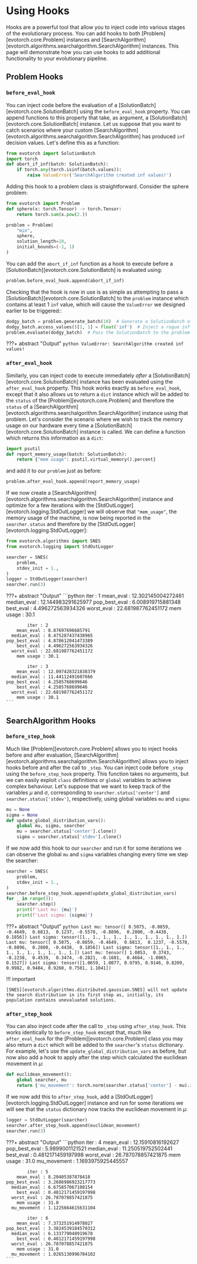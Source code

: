 # Using Hooks

Hooks are a powerful tool that allow you to inject code into various stages of the evolutionary process. You can add hooks to both [Problem][evotorch.core.Problem] instances and [SearchAlgorithm][evotorch.algorithms.searchalgorithm.SearchAlgorithm] instances. This page will demonstrate how you can use hooks to add additional functionality to your evolutionary pipeline.

## Problem Hooks

### `before_eval_hook`

You can inject code before the evaluation of a [SolutionBatch][evotorch.core.SolutionBatch] using the `before_eval_hook` property. You can append functions to this property that take, as argument, a [SolutionBatch][evotorch.core.SolutionBatch] instance. Let us suppose that you want to catch scenarios where your custom [SearchAlgorithm][evotorch.algorithms.searchalgorithm.SearchAlgorithm] has produced `inf` decision values. Let's define this as a function:

```python
from evotorch import SolutionBatch
import torch
def abort_if_inf(batch: SolutionBatch):
    if torch.any(torch.isinf(batch.values)):
        raise ValueError('SearchAlgorithm created inf values!')
```

Adding this hook to a problem class is straightforward. Consider the sphere problem:

```python
from evotorch import Problem
def sphere(x: torch.Tensor) -> torch.Tensor:
    return torch.sum(x.pow(2.))

problem = Problem(
    "min",
    sphere,
    solution_length=10,
    initial_bounds=(-1, 1)
)
```

You can add the `abort_if_inf` function as a hook to execute before a [SolutionBatch][evotorch.core.SolutionBatch] is evaluated using:

```python
problem.before_eval_hook.append(abort_if_inf)
```

Checking that the hook is now in use is as simple as attempting to pass a [SolutionBatch][evotorch.core.SolutionBatch] to the `problem` instance which contains at least 1 `inf` value, which will cause the `ValueError` we designed earlier to be triggered::

```python
dodgy_batch = problem.generate_batch(10)  # Generate a SolutionBatch of size 10
dodgy_batch.access_values()[1, 1] = float('inf')  # Inject a rogue inf value
problem.evaluate(dodgy_batch)  # Pass the SolutionBatch to the problem to evaluate
```

???+ abstract "Output"
    ```python
    ValueError: SearchAlgorithm created inf values!
    ```

### `after_eval_hook`

Similarly, you can inject code to execute immediately *after* a [SolutionBatch][evotorch.core.SolutionBatch] instance has been evaluated using the `after_eval_hook` property. This hook works exactly as `before_eval_hook`, except that it also allows us to return a `dict` instance which will be added to the `status` of the [Problem][evotorch.core.Problem] and therefore the `status` of a [SearchAlgorithm][evotorch.algorithms.searchalgorithm.SearchAlgorithm] instance using that problem. Let's consider the scenario where we wish to track the memory usage on our hardware every time a [SolutionBatch][evotorch.core.SolutionBatch] instance is called. We can define a function which returns this information as a `dict`:

```python
import psutil
def report_memory_usage(batch: SolutionBatch):
    return {"mem usage": psutil.virtual_memory().percent}
```

and add it to our `problem` just as before:

```python
problem.after_eval_hook.append(report_memory_usage)
```

If we now create a [SearchAlgorithm][evotorch.algorithms.searchalgorithm.SearchAlgorithm] instance and optimize for a few iterations with the [StdOutLogger][evotorch.logging.StdOutLogger] we will observe that `"mem_usage"`, the memory usage of the machine, is now being reported in the `searcher.status` and therefore by the [StdOutLogger][evotorch.logging.StdOutLogger]:

```python
from evotorch.algorithms import SNES
from evotorch.logging import StdOutLogger

searcher = SNES(
    problem,
    stdev_init = 1.,
)
logger = StdOutLogger(searcher)
searcher.run(3)
```

???+ abstract "Output"
    ```python
            iter : 1
        mean_eval : 12.302145004272461
      median_eval : 12.144983291625977
    pop_best_eval : 6.008919715881348
        best_eval : 4.496272563934326
      worst_eval : 22.681987762451172
        mem usage : 30.1

            iter : 2
        mean_eval : 8.87697696685791
      median_eval : 8.475287437438965
    pop_best_eval : 4.878612041473389
        best_eval : 4.496272563934326
      worst_eval : 22.681987762451172
        mem usage : 30.1

            iter : 3
        mean_eval : 12.097428321838379
      median_eval : 11.44112491607666
    pop_best_eval : 4.2585768699646
        best_eval : 4.2585768699646
      worst_eval : 22.681987762451172
        mem usage : 30.1
    ```

## SearchAlgorithm Hooks

### `before_step_hook`

Much like [Problem][evotorch.core.Problem] allows you to inject hooks before and after evaluation, [SearchAlgorithm][evotorch.algorithms.searchalgorithm.SearchAlgorithm] allows you to inject hooks before and after the call to `_step`. You can inject code before `_step` using the `before_step_hook` property. This function takes no arguments, but we can easily exploit `class` definitions or `global` variables to achieve complex behaviour. Let's suppose that we want to keep track of the variables $\mu$ and $\sigma$, corresponding to `searcher.status['center']` and `searcher.status['stdev']`, respectively, using global variables `mu` and `sigma`:

```python
mu = None
sigma = None
def update_global_distribution_vars():
    global mu, sigma, searcher
    mu = searcher.status['center'].clone()
    sigma = searcher.status['stdev'].clone()
```

If we now add this hook to our `searcher` and run it for some iterations we can observe the global `mu` and `sigma` variables changing every time we step the searcher:

```python
searcher = SNES(
    problem,
    stdev_init = 1.,
)
searcher.before_step_hook.append(update_global_distribution_vars)
for _ in range(3):
    searcher.step()
    print(f'Last mu: {mu}')
    print(f'Last sigma: {sigma}')
```

???+ abstract "Output"
    ```python
    Last mu: tensor([ 0.5075, -0.0859, -0.4649,  0.6813,  0.1237, -0.5578, -0.8896,  0.2800,
            -0.4438,  0.1856])
    Last sigma: tensor([1., 1., 1., 1., 1., 1., 1., 1., 1., 1.])
    Last mu: tensor([ 0.5075, -0.0859, -0.4649,  0.6813,  0.1237, -0.5578, -0.8896,  0.2800,
            -0.4438,  0.1856])
    Last sigma: tensor([1., 1., 1., 1., 1., 1., 1., 1., 1., 1.])
    Last mu: tensor([ 1.0853,  0.3743, -0.2238,  0.4539,  0.3474, -0.2821, -0.1601,  0.4664,
            -1.0065,  0.1527])
    Last sigma: tensor([1.0659, 1.0077, 0.9795, 0.9146, 0.8209, 0.9982, 0.9484, 0.9260, 0.7501,
            1.1041])
    ```

!!! important

    [SNES][evotorch.algorithms.distributed.gaussian.SNES] will not update the search distribution in its first step as, initially, its population contains unevaluated solutions.

### `after_step_hook`

You can also inject code after the call to `_step` using `after_step_hook`. This works identically to `before_step_hook` except that, much like `after_eval_hook` for the [Problem][evotorch.core.Problem] class you may also return a `dict` which will be added to the `searcher`'s `status` dictionary. For example, let's use the `update_global_distribution_vars` as before, but now also add a hook to apply after the step which calculated the euclidean movement in $\mu$:

```python
def euclidean_movement():
    global searcher, mu
    return {'mu_movement': torch.norm(searcher.status['center'] - mu).item()}
```

If we now add this to `after_step_hook`, add a [StdOutLogger][evotorch.logging.StdOutLogger] instance and run for some iterations we will see that the `status` dictionary now tracks the euclidean movement in $\mu$:

```python
logger = StdOutLogger(searcher)
searcher.after_step_hook.append(euclidean_movement)
searcher.run(3)
```

???+ abstract "Output"
    ```python
            iter : 4
        mean_eval : 12.15910816192627
    pop_best_eval : 5.9899001121521
      median_eval : 11.250519752502441
        best_eval : 0.4812171459197998
      worst_eval : 26.787078857421875
        mem usage : 31.0
      mu_movement : 1.1693975925445557

            iter : 5
        mean_eval : 8.20405387878418
    pop_best_eval : 3.2686986923217773
      median_eval : 6.675857067108154
        best_eval : 0.4812171459197998
      worst_eval : 26.787078857421875
        mem usage : 31.0
      mu_movement : 1.1225664615631104

            iter : 6
        mean_eval : 7.373251914978027
    pop_best_eval : 3.3824539184570312
      median_eval : 6.133779048919678
        best_eval : 0.4812171459197998
      worst_eval : 26.787078857421875
        mem usage : 31.0
      mu_movement : 1.0265130996704102
    ```

